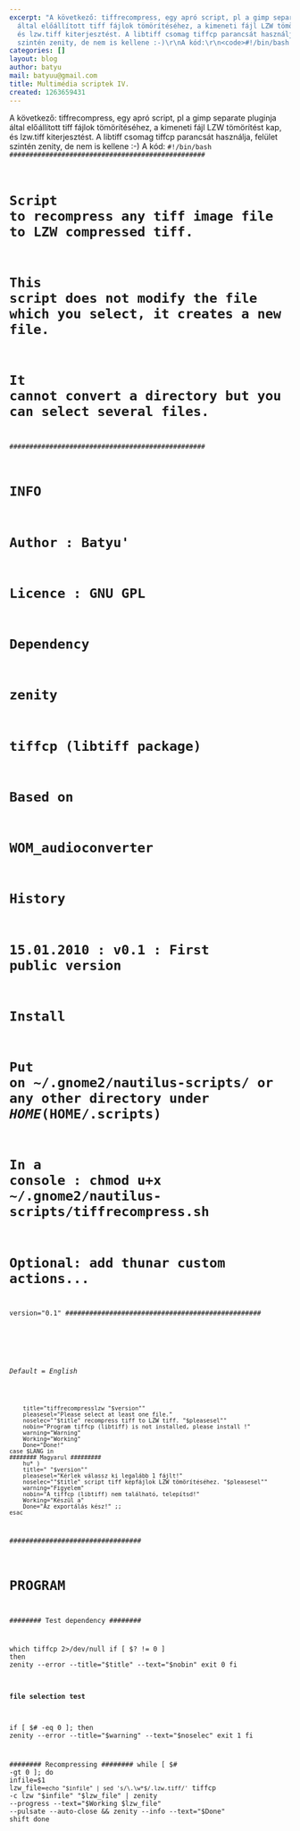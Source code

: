 ```yaml
---
excerpt: "A következő: tiffrecompress, egy apró script, pl a gimp separate pluginja
  által előállított tiff fájlok tömörítéséhez, a kimeneti fájl LZW tömörítést kap,
  és lzw.tiff kiterjesztést. A libtiff csomag tiffcp parancsát használja, felület
  szintén zenity, de nem is kellene :-)\r\nA kód:\r\n<code>#!/bin/bash \r\n#################################################\r"
categories: []
layout: blog
author: batyu
mail: batyuu@gmail.com
title: Multimédia scriptek IV.
created: 1263659431
---
```

A következő: tiffrecompress, egy apró script, pl a gimp separate pluginja által előállított tiff fájlok tömörítéséhez, a kimeneti fájl LZW tömörítést kap, és lzw.tiff kiterjesztést. A libtiff csomag tiffcp parancsát használja, felület szintén zenity, de nem is kellene :-)
A kód:
<code>#!/bin/bash 
#################################################
# Script to recompress any tiff image file to LZW compressed tiff.
# This script does not modify the file which you select, it creates a new file.
# It cannot convert a directory but you can select several files.
#################################################
#		INFO
# Author : Batyu'
# Licence : GNU GPL
# Dependency
#		zenity
#		tiffcp (libtiff package)
# Based on
#		WOM_audioconverter
# History
#		15.01.2010 : v0.1 : First public version
# Install
# 		Put on ~/.gnome2/nautilus-scripts/ or any other directory under $HOME ($HOME/.scripts)
#		In a console : chmod u+x ~/.gnome2/nautilus-scripts/tiffrecompress.sh
#		Optional: add thunar custom actions...


version="0.1"
#################################################
#
###### Default = English #####
		title="tiffrecompresslzw "$version""
		pleasesel="Please select at least one file."
		noselec=""$title" recompress tiff to LZW tiff. "$pleasesel""
		nobin="Program tiffcp (libtiff) is not installed, please install !"
		warning="Warning"
		Working="Working"
		Done="Done!"
	case $LANG in
	######## Magyarul #########
		hu* )
		title=" "$version""
		pleasesel="Kérlek válassz ki legalább 1 fájlt!"
		noselec=""$title" script tiff képfájlok LZW tömörítéséhez. "$pleasesel""
		warning="Figyelem"
		nobin="A tiffcp (libtiff) nem található, telepítsd!"
		Working="Készül a"
		Done="Az exportálás kész!" ;;
	esac

#################################
#	PROGRAM						#
######## Test dependency ########

which tiffcp 2>/dev/null
if [ $? != 0 ]
then
	zenity --error --title="$title" --text="$nobin"
	exit 0
fi

#### file selection test ###
if [ $# -eq 0 ]; then
	zenity --error --title="$warning" --text="$noselec"
	exit 1
fi


######## Recompressing ########
while [ $# -gt 0 ]; do
	infile=$1
	lzw_file=`echo "$infile" | sed 's/\.\w*$/.lzw.tiff/'`
	tiffcp -c lzw "$infile" "$lzw_file" | zenity --progress --text="$Working $lzw_file" --pulsate --auto-close && zenity --info --text="$Done"
	shift
done

</code>
